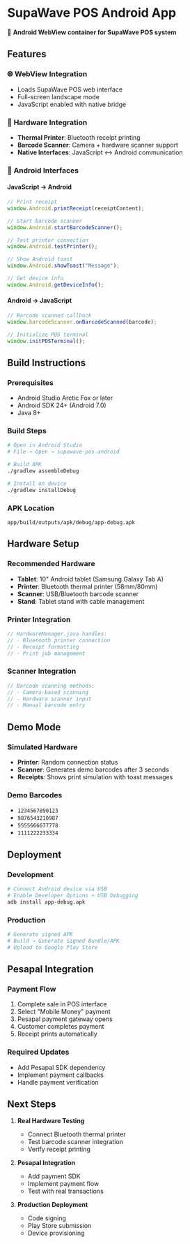 # SupaWave POS Android App

📱 **Android WebView container for SupaWave POS system**

## Features

### 🌐 **WebView Integration**
- Loads SupaWave POS web interface
- Full-screen landscape mode
- JavaScript enabled with native bridge

### 🔌 **Hardware Integration**
- **Thermal Printer**: Bluetooth receipt printing
- **Barcode Scanner**: Camera + hardware scanner support
- **Native Interfaces**: JavaScript ↔ Android communication

### 📱 **Android Interfaces**

#### **JavaScript → Android**
```javascript
// Print receipt
window.Android.printReceipt(receiptContent);

// Start barcode scanner
window.Android.startBarcodeScanner();

// Test printer connection
window.Android.testPrinter();

// Show Android toast
window.Android.showToast("Message");

// Get device info
window.Android.getDeviceInfo();
```

#### **Android → JavaScript**
```javascript
// Barcode scanned callback
window.barcodeScanner.onBarcodeScanned(barcode);

// Initialize POS terminal
window.initPOSTerminal();
```

## Build Instructions

### **Prerequisites**
- Android Studio Arctic Fox or later
- Android SDK 24+ (Android 7.0)
- Java 8+

### **Build Steps**
```bash
# Open in Android Studio
# File → Open → supawave-pos-android

# Build APK
./gradlew assembleDebug

# Install on device
./gradlew installDebug
```

### **APK Location**
```
app/build/outputs/apk/debug/app-debug.apk
```

## Hardware Setup

### **Recommended Hardware**
- **Tablet**: 10" Android tablet (Samsung Galaxy Tab A)
- **Printer**: Bluetooth thermal printer (58mm/80mm)
- **Scanner**: USB/Bluetooth barcode scanner
- **Stand**: Tablet stand with cable management

### **Printer Integration**
```java
// HardwareManager.java handles:
// - Bluetooth printer connection
// - Receipt formatting
// - Print job management
```

### **Scanner Integration**
```java
// Barcode scanning methods:
// - Camera-based scanning
// - Hardware scanner input
// - Manual barcode entry
```

## Demo Mode

### **Simulated Hardware**
- **Printer**: Random connection status
- **Scanner**: Generates demo barcodes after 3 seconds
- **Receipts**: Shows print simulation with toast messages

### **Demo Barcodes**
- `1234567890123`
- `9876543210987`
- `5555666677778`
- `1111222233334`

## Deployment

### **Development**
```bash
# Connect Android device via USB
# Enable Developer Options + USB Debugging
adb install app-debug.apk
```

### **Production**
```bash
# Generate signed APK
# Build → Generate Signed Bundle/APK
# Upload to Google Play Store
```

## Pesapal Integration

### **Payment Flow**
1. Complete sale in POS interface
2. Select "Mobile Money" payment
3. Pesapal payment gateway opens
4. Customer completes payment
5. Receipt prints automatically

### **Required Updates**
- Add Pesapal SDK dependency
- Implement payment callbacks
- Handle payment verification

## Next Steps

1. **Real Hardware Testing**
   - Connect Bluetooth thermal printer
   - Test barcode scanner integration
   - Verify receipt printing

2. **Pesapal Integration**
   - Add payment SDK
   - Implement payment flow
   - Test with real transactions

3. **Production Deployment**
   - Code signing
   - Play Store submission
   - Device provisioning